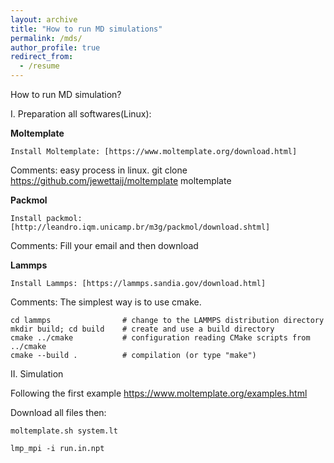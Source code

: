 ```yaml
---
layout: archive
title: "How to run MD simulations"
permalink: /mds/
author_profile: true
redirect_from:
  - /resume
---
```


How to run MD simulation?

I. Preparation all softwares(Linux):

  **Moltemplate**

    Install Moltemplate: [https://www.moltemplate.org/download.html]

Comments: easy process in linux. git clone https://github.com/jewettaij/moltemplate moltemplate

  **Packmol**

    Install packmol: [http://leandro.iqm.unicamp.br/m3g/packmol/download.shtml]

Comments: Fill your email and then download

  **Lammps**

    Install Lammps: [https://lammps.sandia.gov/download.html]

Comments: The simplest way is to use cmake.


    cd lammps                # change to the LAMMPS distribution directory
    mkdir build; cd build    # create and use a build directory
    cmake ../cmake           # configuration reading CMake scripts from ../cmake
    cmake --build .          # compilation (or type "make")


II. Simulation

Following the first example https://www.moltemplate.org/examples.html 

  Download all files then:

    moltemplate.sh system.lt

    lmp_mpi -i run.in.npt